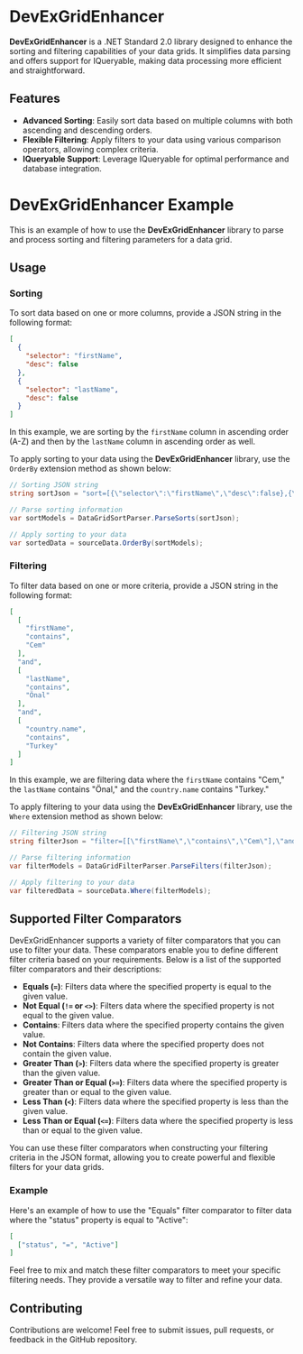 # DevExGridEnhancer

**DevExGridEnhancer** is a .NET Standard 2.0 library designed to enhance the sorting and filtering capabilities of your data grids. It simplifies data parsing and offers support for IQueryable, making data processing more efficient and straightforward.

## Features

- **Advanced Sorting**: Easily sort data based on multiple columns with both ascending and descending orders.
- **Flexible Filtering**: Apply filters to your data using various comparison operators, allowing complex criteria.
- **IQueryable Support**: Leverage IQueryable for optimal performance and database integration.

# DevExGridEnhancer Example

This is an example of how to use the **DevExGridEnhancer** library to parse and process sorting and filtering parameters for a data grid.

## Usage

### Sorting

To sort data based on one or more columns, provide a JSON string in the following format:

```json
[
  {
    "selector": "firstName",
    "desc": false
  },
  {
    "selector": "lastName",
    "desc": false
  }
]
```

In this example, we are sorting by the `firstName` column in ascending order (A-Z) and then by the `lastName` column in ascending order as well.

To apply sorting to your data using the **DevExGridEnhancer** library, use the `OrderBy` extension method as shown below:

```csharp
// Sorting JSON string
string sortJson = "sort=[{\"selector\":\"firstName\",\"desc\":false},{\"selector\":\"lastName\",\"desc\":false}]";

// Parse sorting information
var sortModels = DataGridSortParser.ParseSorts(sortJson);

// Apply sorting to your data
var sortedData = sourceData.OrderBy(sortModels);
```

### Filtering

To filter data based on one or more criteria, provide a JSON string in the following format:

```json
[
  [
    "firstName",
    "contains",
    "Cem"
  ],
  "and",
  [
    "lastName",
    "contains",
    "Önal"
  ],
  "and",
  [
    "country.name",
    "contains",
    "Turkey"
  ]
]
```

In this example, we are filtering data where the `firstName` contains "Cem," the `lastName` contains "Önal," and the `country.name` contains "Turkey."

To apply filtering to your data using the **DevExGridEnhancer** library, use the `Where` extension method as shown below:

```csharp
// Filtering JSON string
string filterJson = "filter=[[\"firstName\",\"contains\",\"Cem\"],\"and\",[\"lastName\",\"contains\",\"Önal\"],\"and\",[\"country.name\",\"contains\",\"Turkey\"]]";

// Parse filtering information
var filterModels = DataGridFilterParser.ParseFilters(filterJson);

// Apply filtering to your data
var filteredData = sourceData.Where(filterModels);
```

## Supported Filter Comparators

DevExGridEnhancer supports a variety of filter comparators that you can use to filter your data. These comparators enable you to define different filter criteria based on your requirements. Below is a list of the supported filter comparators and their descriptions:

- **Equals (`=`)**: Filters data where the specified property is equal to the given value.
- **Not Equal (`!=` or `<>`)**: Filters data where the specified property is not equal to the given value.
- **Contains**: Filters data where the specified property contains the given value.
- **Not Contains**: Filters data where the specified property does not contain the given value.
- **Greater Than (`>`)**: Filters data where the specified property is greater than the given value.
- **Greater Than or Equal (`>=`)**: Filters data where the specified property is greater than or equal to the given value.
- **Less Than (`<`)**: Filters data where the specified property is less than the given value.
- **Less Than or Equal (`<=`)**: Filters data where the specified property is less than or equal to the given value.

You can use these filter comparators when constructing your filtering criteria in the JSON format, allowing you to create powerful and flexible filters for your data grids.

### Example

Here's an example of how to use the "Equals" filter comparator to filter data where the "status" property is equal to "Active":

```json
[
  ["status", "=", "Active"]
]
```

Feel free to mix and match these filter comparators to meet your specific filtering needs. They provide a versatile way to filter and refine your data.


## Contributing

Contributions are welcome! Feel free to submit issues, pull requests, or feedback in the GitHub repository.
